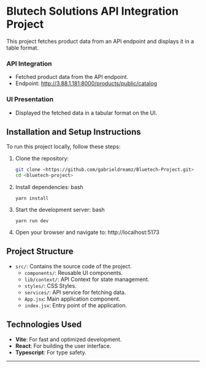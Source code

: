 # Blutech Solutions API Integration Project

This project fetches product data from an API endpoint and displays it in a table format.

### API Integration

- Fetched product data from the API endpoint.
- Endpoint: http://3.88.1.181:8000/products/public/catalog

### UI Presentation

- Displayed the fetched data in a tabular format on the UI.

## Installation and Setup Instructions

To run this project locally, follow these steps:

1. Clone the repository:

   ```bash
   git clone <https://github.com/gabrieldreamz/Bluetech-Project.git>
   cd <bluetech-project>

   ```

2. Install dependencies:
   bash

   ```
   yarn install
   ```

3. Start the development server:
   bash

   ```
   yarn run dev
   ```

4. Open your browser and navigate to:
   http://localhost:5173

## Project Structure

- `src/`: Contains the source code of the project.
  - `components/`: Reusable UI components.
  - `lib/context/`: API Context for state management.
  - `styles/`: CSS Styles.
  - `services/`: API service for fetching data.
  - `App.jsx`: Main application component.
  - `index.jsx`: Entry point of the application.

## Technologies Used

- **Vite**: For fast and optimized development.
- **React**: For building the user interface.
- **Typescript**: For type safety.

---
